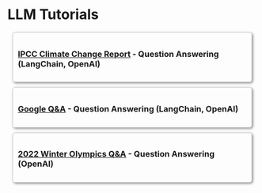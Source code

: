 # LLM Tutorials

<div style="border: 1px solid #ccc; padding: 10px; margin: 10px; border-radius: 5px; box-shadow: 2px 2px 5px #888;">

  <h3><a href="../../reference/notebooks/LLM_QA_IPCC.html">IPCC Climate Change Report</a> - Question Answering (LangChain, OpenAI)</h3>

</div>

<div style="border: 1px solid #ccc; padding: 10px; margin: 10px; border-radius: 5px; box-shadow: 2px 2px 5px #888;">

  <h3><a href="../../reference/notebooks/LLM_QA_Google.html">Google Q&A</a> - Question Answering (LangChain, OpenAI)</h3>

</div>

<div style="border: 1px solid #ccc; padding: 10px; margin: 10px; border-radius: 5px; box-shadow: 2px 2px 5px #888;">

<h3><a href="../../reference/notebooks/LLM_QA_Winter_Olympics.html">2022 Winter Olympics Q&A</a> - Question Answering (OpenAI)</h3>

</div>